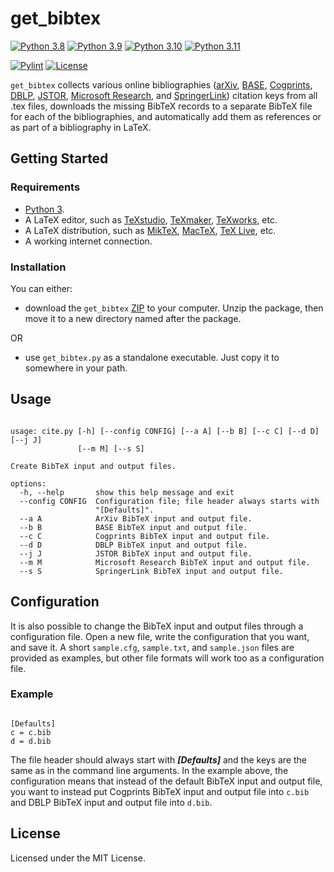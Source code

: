 # get_bibtex

[![Python 3.8](https://img.shields.io/badge/Python-3.8-blue?&logo=Python&logoColor=white)](https://www.python.org/)
[![Python 3.9](https://img.shields.io/badge/Python-3.9-blue?&logo=Python&logoColor=white)](https://www.python.org/)
[![Python 3.10](https://img.shields.io/badge/Python-3.10-blue?&logo=Python&logoColor=white)](https://www.python.org/)
[![Python 3.11](https://img.shields.io/badge/Python-3.11-blue?&logo=Python&logoColor=white)](https://www.python.org/)

[![Pylint](https://img.shields.io/github/actions/workflow/status/gretaisafantasy/get_bibtex/pylint.yml?branch=main)](https://github.com/gretaisafantasy/get_bibtex/actions/workflows/pylint.yml)
[![License](https://img.shields.io/badge/license-MIT-_red.svg)](https://opensource.org/licenses/MIT)

`get_bibtex` collects various online bibliographies ([arXiv](https://arxiv.org/), [BASE](https://www.base-search.net/), [Cogprints](https://web-archive.southampton.ac.uk/cogprints.org/), [DBLP](https://dblp.org/), [JSTOR](https://www.jstor.org/), [Microsoft Research](https://www.microsoft.com/en-us/research/), and [SpringerLink](https://link.springer.com/)) citation keys from all .tex files, downloads the missing BibTeX records to a separate BibTeX file for each of the bibliographies, and automatically add them as references or as part of a bibliography in LaTeX.

## Getting Started

### Requirements
- [Python 3](https://www.python.org/downloads/).
- A LaTeX editor, such as [TeXstudio](https://www.texstudio.org/), [TeXmaker](https://www.xm1math.net/texmaker/), [TeXworks](https://www.tug.org/texworks/), etc.
- A LaTeX distribution, such as [MikTeX](https://miktex.org/), [MacTeX](https://www.tug.org/mactex/), [TeX Live](https://www.tug.org/texlive/), etc.
- A working internet connection.

### Installation

You can either: 
- download the `get_bibtex` [ZIP](https://github.com/gretaisafantasy/get_bibtex/archive/refs/heads/main.zip) to your computer. Unzip the package, then move it to a new directory named after the package.

OR

- use `get_bibtex.py` as a standalone executable. Just copy it to somewhere in your path.

## Usage


```

usage: cite.py [-h] [--config CONFIG] [--a A] [--b B] [--c C] [--d D] [--j J]
               [--m M] [--s S]

Create BibTeX input and output files.

options:
  -h, --help       show this help message and exit
  --config CONFIG  Configuration file; file header always starts with
                   "[Defaults]".
  --a A            ArXiv BibTeX input and output file.
  --b B            BASE BibTeX input and output file.
  --c C            Cogprints BibTeX input and output file.
  --d D            DBLP BibTeX input and output file.
  --j J            JSTOR BibTeX input and output file.
  --m M            Microsoft Research BibTeX input and output file.
  --s S            SpringerLink BibTeX input and output file.

```

## Configuration
It is also possible to change the BibTeX input and output files through a configuration file. Open a new file, write the configuration that you want, and save it. A short `sample.cfg`, `sample.txt`, and `sample.json` files are provided as examples, but other file formats will work too as a configuration file.

### Example

```

[Defaults]
c = c.bib
d = d.bib

```

The file header should always start with **_[Defaults]_** and the keys are the same as in the command line arguments. In the example above, the configuration means that instead of the default BibTeX input and output file, you want to instead put Cogprints BibTeX input and output file into `c.bib` and DBLP BibTeX input and output file into `d.bib`.



## License

Licensed under the MIT License.
